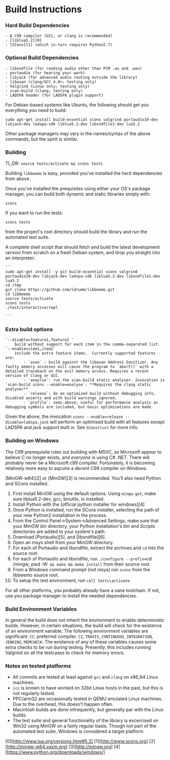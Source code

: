 Build Instructions
==================

### Hard Build Dependencies
    - A C99 compiler (GCC, or clang is recommended)
    - [liblua5.2][0]
    - [SCons][1] (which in-turn requires Python2.7)

### Optional Build Dependencies
    - libsndfile (for reading audio other than PCM .au and .wav)
    - portaudio (for hearing your work)
    - libjack (for advanced audio routing outside the library)
    - libasan (clang/GCC 4.8+; testing only)
    - Valgrind (Linux only; testing only)
    - scan-build (clang; testing only)
    - LADSPA header (for LADSPA plugin support)

For Debian-based systems like Ubuntu, the following should get you everything you need to build:

    sudo apt-get install build-essential scons valgrind portaudio19-dev libjack-dev ladspa-sdk liblua5.2-dev libsndfile1-dev lua5.2

Other package managers may vary in the names/syntax of the above commands, but the spirit is similar.

### Building

TL;DR: `source tests/activate && scons tests`

Building `libbeemo` is easy, provided you've installed the hard dependencies from above.

Once you've installed the prequisites using either your OS's package manager, you can build both dynamic and static libraries simply with:

    scons

If you want to run the tests:

    scons tests

from the project's root directory should build the library and run the automated test suite.

A complete shell script that should fetch and build the latest development version from scratch on a fresh Debian system, and drop you straight into an interpreter:

    ```
    sudo apt-get install -y git build-essential scons valgrind portaudio19-dev libjack-dev ladspa-sdk liblua5.2-dev libsndfile1-dev lua5.2
    cd /tmp
    git clone https://github.com/ldrumm/libbeemo.git
    cd libbeemo
    source tests/activate
    scons tests
    ./test/interactive/repl

    ```

### Extra build options
    `--disable=feature1,feature2 `
        build without support for each item in the comma-separated list.
    `--enable=item1,item2`
        include the extra feature items.  Currently supported features are:
            - `asan` : build against the libasan Address Sanitizer. Any faulty memory accesses will cause the program to `abort()` with a detailed traceback on the evil memory access. Requires a recent version of Clang or GCC.
            - `anaylse`: run the scan-build static analyser. Invocation is `scan-build scons --enable=analyse`. **Requires the clang static analyser**
            - `release`: do an optimized build without debugging info, disabled asserts and with build warnings ignored.
            - `profile`: semi-above; useful for performance analysis as debugging symbols are included, but basic optimisations are made.

Given the above, the invocation `scons --enable=release --disable=ladspa,jack` will perform an optimised build with all features except LADSPA and jack support built in. See `SConstruct` for more info.

### Building on Windows
The C99 prerequisite rules out building with MSVC, as Microsoft appear to believe C no longer exists, and *everyone* is using C# .NET. There will probably never be a Microsoft c99 compiler.
Fortunately, it is becoming relatively more easy to aqcuire a decent C99 compiler on Windows.

[MinGW-w64][2] or [MinGW][3] is recommended. You'll also need Python and SCons installed.
1. First install MinGW using the default options.  Using `mingw-get`, make sure liblua5.2-dev, gcc, binutils, is installed.
2. Install Python with the [official python installer for windows][4]
3. Once Python is installed, run the SCons installer, selecting the path of your new Python2 installation in the process.
4. From the Control Panel->System->Advanced Settings, make sure that your MinGW *bin* directory, your Python installation's *bin* and *Scripts* directories are added to your system's path.
5. Download [Portaudio][5], and [libsndfile][6].
6. Open an msys shell from your MinGW directory.
7. For each of Portaudio and libsndfile, extract the archives and `cd` into the source root.
8. For each of Portaudio and libsndfile, run `./configure --prefix=`cd /mingw; pwd -W` && make && make install` from their source root.
9. From a Windows command prompt (not msys) run `scons` from the libbeemo source root.
10. To setup the test environment, run `call tests\activate`.

For all other platforms, you probably already have a sane toolchain. If not, use you package manager to install the needed dependencies.

### Build Environment Variables
In general the build does not inherit the environment to enable deterministic builds. However, in certain situations, the build will check for the existence of an environment variable.
The following environment variables are significant:
    `CC`: preferred compiler.
    `CI`, `TRAVIS`, `CONTINUOUS_INTEGRATION`, `JENKINS`, `MEMCHECK`: The existence of any of these variables causes some extra checks to be run during testing. Presently, this includes running Valgrind on all the testcases to check for memory errors.

### Notes on tested platforms

- All commits are tested at least against `gcc` and `clang` on x86_64 Linux machines.
- `icc` is known to have worked on 32bit Linux hosts in the past, but this is not regularly tested.
- PPC/arm32 are occasionally tested in QEMU emulated Linux machines. Due to the overhead, this doesn't happen often.
- Macintosh builds are done infrequently, but generally par with the Linux builds.
- The test suite and general functionality of the library is excercised on Win32 using MinGW on a fairly regular basis. Though not part of the automated test suite, Windows is considered a target platform.


[0][http://www.lua.org/versions.html#5.2]
[1][http://www.scons.org]
[2][http://mingw-w64.yaxm.org]
[3][http://mingw.org]
[4][https://www.python.org/downloads/windows/]
